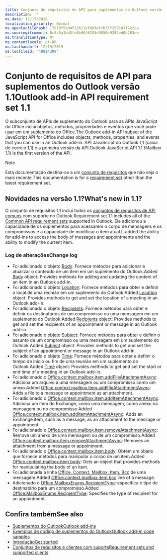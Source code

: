 ```yaml
---
title: Conjunto de requisitos de API para suplementos do Outlook versão 1.1
description: ''
ms.date: 12/17/2019
localization_priority: Normal
ms.openlocfilehash: 17878f5ad4f12b11ef803efcb37f257181f7e2ca
ms.sourcegitcommit: 8c5c5a1bd3fe8b90f6253d9850e9352ed0b283ee
ms.translationtype: MT
ms.contentlocale: pt-BR
ms.lasthandoff: 12/19/2019
ms.locfileid: "40814399"
---
```

# <a name="outlook-add-in-api-requirement-set-11"></a><span data-ttu-id="39511-102">Conjunto de requisitos de API para suplementos do Outlook versão 1.1</span><span class="sxs-lookup"><span data-stu-id="39511-102">Outlook add-in API requirement set 1.1</span></span>

<span data-ttu-id="39511-103">O subconjunto de APIs de suplemento do Outlook para as APIs JavaScript do Office inclui objetos, métodos, propriedades e eventos que você pode usar em um suplemento do Office.</span><span class="sxs-lookup"><span data-stu-id="39511-103">The Outlook add-in API subset of the JavaScript API for Office includes objects, methods, properties, and events that you can use in an Outlook add-in.</span></span> <span data-ttu-id="39511-104">API JavaScript do Outlook 1,1 (caixa de correio 1,1) é a primeira versão da API.</span><span class="sxs-lookup"><span data-stu-id="39511-104">Outlook JavaScript API 1.1 (Mailbox 1.1) is the first version of the API.</span></span>

> [!NOTE]
> <span data-ttu-id="39511-105">Esta documentação destina-se a um [conjunto de requisitos](../../requirement-sets/outlook-api-requirement-sets.md) que não seja o mais recente.</span><span class="sxs-lookup"><span data-stu-id="39511-105">This documentation is for a [requirement set](../../requirement-sets/outlook-api-requirement-sets.md) other than the latest requirement set.</span></span>

## <a name="whats-new-in-11"></a><span data-ttu-id="39511-106">Novidades na versão 1.1?</span><span class="sxs-lookup"><span data-stu-id="39511-106">What's new in 1.1?</span></span>

<span data-ttu-id="39511-107">O conjunto de requisitos 1,1 inclui todos os [conjuntos de requisitos de API comuns](../../requirement-sets/office-add-in-requirement-sets.md) com suporte no Outlook.</span><span class="sxs-lookup"><span data-stu-id="39511-107">Requirement set 1.1 includes all of the [Common API requirement sets](../../requirement-sets/office-add-in-requirement-sets.md) supported in Outlook.</span></span> <span data-ttu-id="39511-108">Ele adicionou a capacidade de os suplementos para acessarem o corpo de mensagens e os compromissos e a capacidade de modificar o item atual.</span><span class="sxs-lookup"><span data-stu-id="39511-108">It added the ability for add-ins to access the body of messages and appointments and the ability to modify the current item.</span></span>

### <a name="change-log"></a><span data-ttu-id="39511-109">Log de alterações</span><span class="sxs-lookup"><span data-stu-id="39511-109">Change log</span></span>

- <span data-ttu-id="39511-110">Foi adicionado o objeto [Body](/javascript/api/outlook/office.body?view=outlook-js-1.1): Fornece métodos para adicionar e atualizar o conteúdo de um item em um suplemento do Outlook.</span><span class="sxs-lookup"><span data-stu-id="39511-110">Added [Body](/javascript/api/outlook/office.body?view=outlook-js-1.1) object: Provides methods for adding and updating the content of an item in an Outlook add-in.</span></span>
- <span data-ttu-id="39511-111">Foi adicionado o objeto [Location](/javascript/api/outlook/office.location?view=outlook-js-1.1): Fornece métodos para obter e definir o local de uma reunião em um suplemento do Outlook.</span><span class="sxs-lookup"><span data-stu-id="39511-111">Added [Location](/javascript/api/outlook/office.location?view=outlook-js-1.1) object: Provides methods to get and set the location of a meeting in an Outlook add-in.</span></span>
- <span data-ttu-id="39511-112">Foi adicionado o objeto [Recipients](/javascript/api/outlook/office.recipients?view=outlook-js-1.1): Fornece métodos para obter e definir os destinatários de um compromisso ou uma mensagem em um suplemento do Outlook.</span><span class="sxs-lookup"><span data-stu-id="39511-112">Added [Recipients](/javascript/api/outlook/office.recipients?view=outlook-js-1.1) object: Provides methods to get and set the recipients of an appointment or message in an Outlook add-in.</span></span>
- <span data-ttu-id="39511-113">Foi adicionado o objeto [Subject](/javascript/api/outlook/office.subject?view=outlook-js-1.1): Fornece métodos para obter e definir o assunto de um compromisso ou uma mensagem em um suplemento do Outlook.</span><span class="sxs-lookup"><span data-stu-id="39511-113">Added [Subject](/javascript/api/outlook/office.subject?view=outlook-js-1.1) object: Provides methods to get and set the subject of an appointment or message in an Outlook add-in.</span></span>
- <span data-ttu-id="39511-114">Foi adicionado o objeto [Time](/javascript/api/outlook/office.time?view=outlook-js-1.1): Fornece métodos para obter e definir o tempo de início ou fim de uma reunião em um suplemento do Outlook.</span><span class="sxs-lookup"><span data-stu-id="39511-114">Added [Time](/javascript/api/outlook/office.time?view=outlook-js-1.1) object: Provides methods to get and set the start or end time of a meeting in an Outlook add-in.</span></span>
- <span data-ttu-id="39511-115">Foi adicionado o [Office.context.mailbox.item.addFileAttachmentAsync](office.context.mailbox.item.md#methods): Adiciona um arquivo a uma mensagem ou um compromisso como um anexo.</span><span class="sxs-lookup"><span data-stu-id="39511-115">Added [Office.context.mailbox.item.addFileAttachmentAsync](office.context.mailbox.item.md#methods): Adds a file to a message or appointment as an attachment.</span></span>
- <span data-ttu-id="39511-116">Foi adicionado o [Office.context.mailbox.item.addItemAttachmentAsync](office.context.mailbox.item.md#methods): Adiciona um item do Exchange, como uma mensagem, como anexo na mensagem ou no compromisso.</span><span class="sxs-lookup"><span data-stu-id="39511-116">Added [Office.context.mailbox.item.addItemAttachmentAsync](office.context.mailbox.item.md#methods): Adds an Exchange item, such as a message, as an attachment to the message or appointment.</span></span>
- <span data-ttu-id="39511-117">Foi adicionado o [Office.context.mailbox.item.removeAttachmentAsync](office.context.mailbox.item.md#methods): Remove um anexo de uma mensagem ou de um compromisso.</span><span class="sxs-lookup"><span data-stu-id="39511-117">Added [Office.context.mailbox.item.removeAttachmentAsync](office.context.mailbox.item.md#methods): Removes an attachment from a message or appointment.</span></span>
- <span data-ttu-id="39511-118">Foi adicionado o [Office.context.mailbox.item.body](office.context.mailbox.item.md#properties): Obtém um objeto que fornece métodos para manipular o corpo de um item.</span><span class="sxs-lookup"><span data-stu-id="39511-118">Added [Office.context.mailbox.item.body](office.context.mailbox.item.md#properties): Gets an object that provides methods for manipulating the body of an item.</span></span>
- <span data-ttu-id="39511-119">Foi adicionada a linha [Office. Context. Mailbox. Item. Bcc](office.context.mailbox.item.md#properties) de uma mensagem.</span><span class="sxs-lookup"><span data-stu-id="39511-119">Added [Office.context.mailbox.item.bcc](office.context.mailbox.item.md#properties) line of a message.</span></span>
- <span data-ttu-id="39511-120">Adicionado o [Office.MailboxEnums.RecipientType](/javascript/api/outlook/office.mailboxenums.recipienttype?view=outlook-js-1.1): especifica o tipo de destinatário para um compromisso.</span><span class="sxs-lookup"><span data-stu-id="39511-120">Added [Office.MailboxEnums.RecipientType](/javascript/api/outlook/office.mailboxenums.recipienttype?view=outlook-js-1.1): Specifies the type of recipient for an appointment.</span></span>

## <a name="see-also"></a><span data-ttu-id="39511-121">Confira também</span><span class="sxs-lookup"><span data-stu-id="39511-121">See also</span></span>

- [<span data-ttu-id="39511-122">Suplementos do Outlook</span><span class="sxs-lookup"><span data-stu-id="39511-122">Outlook add-ins</span></span>](/outlook/add-ins/)
- [<span data-ttu-id="39511-123">Exemplos de código de suplementos do Outlook</span><span class="sxs-lookup"><span data-stu-id="39511-123">Outlook add-in code samples</span></span>](https://developer.microsoft.com/outlook/gallery/?filterBy=Outlook,Samples,Add-ins)
- [<span data-ttu-id="39511-124">Introdução</span><span class="sxs-lookup"><span data-stu-id="39511-124">Get started</span></span>](/outlook/add-ins/quick-start)
- [<span data-ttu-id="39511-125">Conjuntos de requisitos e clientes com suporte</span><span class="sxs-lookup"><span data-stu-id="39511-125">Requirement sets and supported clients</span></span>](../../requirement-sets/outlook-api-requirement-sets.md)
